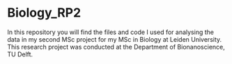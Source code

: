 # Biology_RP2

In this repository you will find the files and code I used for analysing the data in my second MSc project for my MSc in Biology at Leiden University. This research project was conducted at the Department of Bionanoscience, TU Delft.
